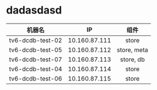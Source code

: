 # dadasdasd

| 机器名      |     IP |   组件   |
| :--------: | :--------:| :------:|
| tv6-dcdb-test-02    |   10.160.87.111 |  store  |
| tv6-dcdb-test-05|10.160.87.112|store, meta|
|tv6-dcdb-test-07|10.160.87.113|store, db|
|tv6-dcdb-test-04|10.160.87.114|store|
|tv6-dcdb-test-06|10.160.87.115|store
